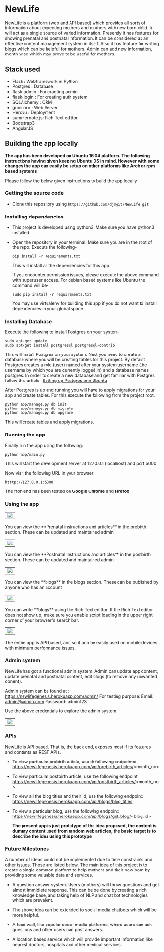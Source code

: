 # NewLife
NewLife is a platform (web and API based) which provides all sorts of information about expecting mothers and mothers with new born child. It will act as a single source of varied information. Presently it has features for showing prenatal and postnatal information. It can be considered as an effective content management system in itself. Also it has feature for writing blogs which can be helpful for mothers. Admin can add new information, month wise which may prove to be useful for mothers.

## Stack used
- Flask : Webframework in Python
- Postgres : Database
- flask-admin : For craeting admin
- flask-login : For creating auth system
- SQLAlchemy : ORM
- gunicorn : Web Server
- Heroku : Deployment
- summernote.js: Rich Text edittor
- Bootstrap3
- AngularJS

## Building the app locally

**The app has been developed on Ubuntu 16.04 platform. The following instructions having given keeping Ubuntu OS in mind.
However with some changes the app can easily be setup on other platforms like Arch or rpm based systems**

Please follow the below given instructions to build the app locally

### Getting the source code
- Clone this repository using ``` https://github.com/djmgit/NewLife.git ```
### Installing dependencies
- This project is developed using python3. Make sure you have python3 installed.
- Open the repository in your terminal. Make sure you are in the root of the repo. Execute the following-

  ``` pip install -r requirements.txt ```
  
  This will install all the dependencies for this app.
  
  If you encounter permission issues, please execute the above command with superuser access. For debian based systems like
  Ubuntu the command will be-
  
  ``` sudo pip install -r requirements.txt ```
  
  You may use virtualenv for building this app if you do not want to install dependencies in your global space.
### Installing Database
Execute the following to install Postgres on your system-
```
sudo apt-get update
sudo apt-get install postgresql postgresql-contrib
```
This will install Postgres on your system.
Next you need to create a database where you will be creating tables for this project.
By default Postgres creates a role (user) named after your system username (the username by which you are currently logged in) and a database names postgres.
In order to create a new database and get familiar with Postgres follow this article-
[Setting up Postgres onn Ubuntu](https://www.digitalocean.com/community/tutorials/how-to-install-and-use-postgresql-on-ubuntu-16-04)

After Postgres is up and running you will have to apply migrations for your app and create tables.
For this execute the following from the project root.

```
python app/manage.py db init
python app/manage.py db migrate
python app/manage.py db upgrade

```

This will create tables and apply migrations.

### Running the app
Finally run the app using the following:
```
python app/main.py
```
This will start the development server at 127.0.0.1 (localhost) and port 5000

Now visit the following URL in your browser:
```
htttp://127.0.0.1:5000
```
The fron end has been tested on **Google Chrome** and **Firefox**

### Using the app

<table>
<tr>
<td><img src="Images/img1.png"></td>
</tr>
</table>
You can view the **Prenatal instructions and articles** in the prebirth section. These can be updated and maintained admin
<table>
<tr>
<td><img src="Images/img2.png"></td>
</tr>
</table>
You can view the **Postnatal instructions and articles** in the postbirth section. These can be updated and maintained admin
<table>
<tr>
<td><img src="Images/img3.png"></td>
</tr>
</table>
You can view the **blogs** in the blogs section. These can be published by anyone who has an account
<table>
<tr>
<td><img src="Images/img4.png"></td>
</tr>
</table>
You can write **blogs** using the Rich Text edittor. If the Rich Text editor does not show up, make sure
you enable script loading in the upper right corner of your browser's search bar.
<table>
<tr>
<td><img src="Images/img5.png"></td>
</tr>
</table>

The entire app is API based, and so it acn be easily used on mobile devices with minimum performance issues.

### Admin system

NewLife has got a functional admin system. Admin can update app content, update prenatal and postnatal content, edit blogs
(to remove any unwanted conent).

Admin system can be found at :
https://newlifegenesis.herokuapp.com/admin/
For testing purpose:
Email: admin@admin.com
Password: admin123

Use the above credentials to explore the admin system.

<table>
<tr>
<td><img src="Images/img6.png"></td>
</tr>
</table>


### APIs

NewLife is API based. That is, the back end, exposes most if its features and contents as REST APIs.

- To view particular prebirth article, use th following endpoints:
  https://newlifegenesis.herokuapp.com/api/prebirth_articles/<month_no>

- To view particular postbirth article, use the following endpoint
  https://newlifegenesis.herokuapp.com/api/postbirth_articles/<month_no>
  
- To view all the blog titles and their id, use the following endpoint:
  https://newlifegenesis.herokuapp.com/api/blogs/blog_titles
  
- To view a particular blog, use the following endpoint:
  https://newlifegenesis.herokuapp.com/api/blogs/get_blog/<blog_id>
  
  **The present app is just prototype of the idea proposed, the content is dummy content used from random web articles,
    the basic target is to describe the idea using this prototype**
    
### Future Milestones

A number of ideas could not be implemented due to time constraints and other issues. Those are listed below.
The main idea of this project is to create a single common platform to help mothers and their new born by providing
some valuable data and services.

- A question answer system. Users (mothers) will throw questions and get almost immidiete response. This can be be
  done by creating a rich knowledge base, and  taking help of NLP and chat bot technologies which are prevalent.

- The above idea can be extended to social media chatbots which will be more helpful.

- A feed wall, like popular social media platforms, where users can ask questions and other users can post answers.

- A location based service which will provide important information like nearest doctors, hospitals and other medical
  services.




